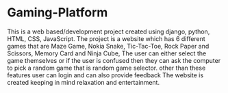 # Gaming-Platform
This is a web based/development project created using django, python, HTML, CSS, JavaScript. 
The project is a website which has 6 different games that are Maze Game, Nokia Snake, Tic-Tac-Toe, Rock Paper and Scissors, Memory Card and Ninja Cube,
The user can either select the game themselves or if the user is confused then they can ask the computer to pick a random game that is random game selector.
other than these features user can login and can also provide feedback 
The website is created keeping in mind relaxation and entertainment. 
